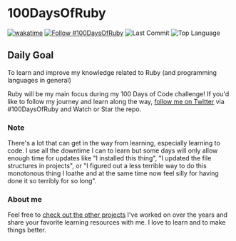 # 100DaysOfRuby

[![wakatime](https://wakatime.com/badge/user/8766f998-501b-406c-b0f5-94a52aa72f39/project/64f72e52-f4ec-4ee6-a29a-b27ed433631e.svg)](https://wakatime.com/badge/user/8766f998-501b-406c-b0f5-94a52aa72f39/project/64f72e52-f4ec-4ee6-a29a-b27ed433631e)
[![Follow #100DaysOfRuby](https://img.shields.io/badge/100daysofruby-%231DA1F2.svg?style=flat-square&logo=Twitter&logoColor=white)](https://twitter.com/100daysofruby?ref_src=twsrc%5Etfw)
![Last Commit](https://img.shields.io/github/last-commit/snelson82/100daysofruby?style=flat-square)
![Top Language](https://img.shields.io/github/languages/top/snelson82/100DaysOfRuby?style=flat-square)

## Daily Goal

To learn and improve my knowledge related to Ruby (and programming languages in general)

Ruby will be my main focus during my 100 Days of Code challenge! If you'd like to follow my journey and learn along the way, [follow me on Twitter](https://twitter.com/100daysofruby?ref_src=twsrc%5Etfw) via #100DaysOfRuby and Watch or Star the repo.

### Note

There's a lot that can get in the way from learning, especially learning to code. I use all the downtime I can to learn but some days will only allow enough time for updates like "I installed this thing", "I updated the file structures in projects", or "I figured out a less terrible way to do this monotonous thing I loathe and at the same time now feel silly for having done it so terribly for so long".

### About me

Feel free to [check out the other projects](https://github.com/snelson82) I've worked on over the years and share your favorite learning resources with me. I love to learn and to make things better.
